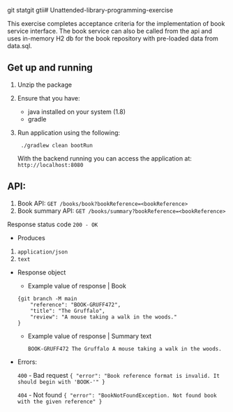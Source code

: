 git statgit gtii# Unattended-library-programming-exercise

This exercise completes acceptance criteria for the implementation of book service interface. The book service can also be called from the api and uses in-memory H2 db for the book repository with pre-loaded data from data.sql. 

## Get up and running

1. Unzip the package

2. Ensure that you have:
   * java installed on your system (1.8)
   * gradle

3. Run application using the following:

        ./gradlew clean bootRun

   With the backend running you can access the application at: `http://localhost:8080`

## API:

   1. Book API: `GET /books/book?bookReference=<bookReference>`
   2. Book summary API: `GET /books/summary?bookReference=<bookReference>`

 Response status code
`200 - OK`

* Produces
 1. `application/json`
 2.  `text`

* Response object
    * Example value of response | Book

    ```
    {git branch -M main
        "reference": "BOOK-GRUFF472",
        "title": "The Gruffalo",
        "review": "A mouse taking a walk in the woods."
    }
    ```
    
    * Example value of response | Summary text
       
       ```BOOK-GRUFF472 The Gruffalo A mouse taking a walk in the woods.```

* Errors:

    `400` - Bad request 
        ```{
               "error": "Book reference format is invalid. It should begin with 'BOOK-'"
           }```

    `404` - Not found
      ```{
             "error": "BookNotFoundException. Not found book with the given reference"
         }```
      
